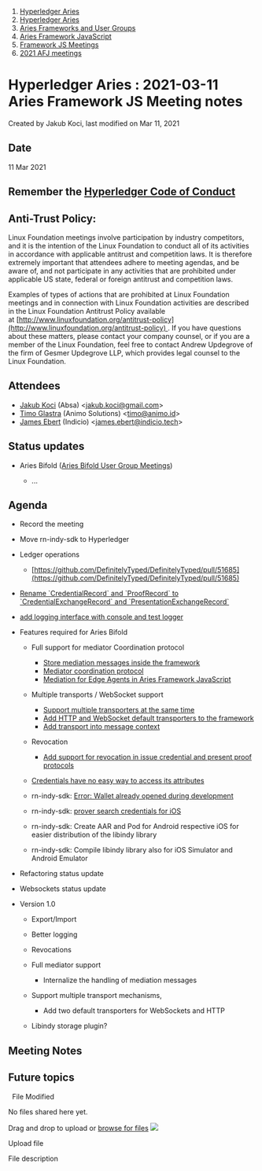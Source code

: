 1. [Hyperledger Aries](index.html)
2. [Hyperledger Aries](Hyperledger-Aries_18481154.html)
3. [Aries Frameworks and User Groups](Aries-Frameworks-and-User-Groups_18481290.html)
4. [Aries Framework JavaScript](Aries-Framework-JavaScript_18482463.html)
5. [Framework JS Meetings](Framework-JS-Meetings_18482467.html)
6. [2021 AFJ meetings](2021-AFJ-meetings_18514593.html)

# Hyperledger Aries : 2021-03-11 Aries Framework JS Meeting notes

Created by Jakub Koci, last modified on Mar 11, 2021

## Date

11 Mar 2021

## Remember the [Hyperledger Code of Conduct](https://lf-hyperledger.atlassian.net/wiki/display/HYP/Hyperledger+Code+of+Conduct)

## Anti-Trust Policy:

Linux Foundation meetings involve participation by industry competitors, and it is the intention of the Linux Foundation to conduct all of its activities in accordance with applicable antitrust and competition laws. It is therefore extremely important that attendees adhere to meeting agendas, and be aware of, and not participate in any activities that are prohibited under applicable US state, federal or foreign antitrust and competition laws.

Examples of types of actions that are prohibited at Linux Foundation meetings and in connection with Linux Foundation activities are described in the Linux Foundation Antitrust Policy available at [http://www.linuxfoundation.org/antitrust-policy](http://www.linuxfoundation.org/antitrust-policy) . If you have questions about these matters, please contact your company counsel, or if you are a member of the Linux Foundation, feel free to contact Andrew Updegrove of the firm of Gesmer Updegrove LLP, which provides legal counsel to the Linux Foundation.

## Attendees

- [Jakub Koci](https://lf-hyperledger.atlassian.net/wiki/people/557058:a09deeb2-174a-4e43-9fd0-890f4d055dd5?ref=confluence) (Absa) &lt;jakub.koci@gmail.com&gt;
- [Timo Glastra](https://lf-hyperledger.atlassian.net/wiki/people/5f64a069a1048d0069073500?ref=confluence) (Animo Solutions) &lt;timo@animo.id&gt;
- [James Ebert](https://lf-hyperledger.atlassian.net/wiki/people/557058:1b65ef69-a9c7-4f13-8ac7-eca3c34f5f97?ref=confluence) (Indicio) &lt;james.ebert@indicio.tech&gt;

## Status updates

- Aries Bifold ([Aries Bifold User Group Meetings](Aries-Bifold-User-Group-Meetings_18490725.html))
  
  - ...

## Agenda

- Record the meeting
- Move rn-indy-sdk to Hyperledger
- Ledger operations
  
  - [https://github.com/DefinitelyTyped/DefinitelyTyped/pull/51685](https://github.com/DefinitelyTyped/DefinitelyTyped/pull/51685)
- [Rename \`CredentialRecord\` and \`ProofRecord\` to \`CredentialExchangeRecord\` and \`PresentationExchangeRecord\`](https://github.com/hyperledger/aries-framework-javascript/issues/199)
- [add logging interface with console and test logger](https://github.com/hyperledger/aries-framework-javascript/pull/201)
- Features required for Aries Bifold
  
  - Full support for mediator Coordination protocol
    
    - [Store mediation messages inside the framework](https://github.com/hyperledger/aries-framework-javascript/issues/103)
    - [Mediator coordination protocol](https://github.com/hyperledger/aries-framework-javascript/issues/63)
    - [Mediation for Edge Agents in Aries Framework JavaScript](https://github.com/hyperledger/aries-framework-javascript/issues/40)
  - Multiple transports / WebSocket support
    
    - [Support multiple transporters at the same time](https://github.com/hyperledger/aries-framework-javascript/issues/101)
    - [Add HTTP and WebSocket default transporters to the framework](https://github.com/hyperledger/aries-framework-javascript/issues/102)
    - [Add transport into message context](https://github.com/hyperledger/aries-framework-javascript/issues/81)
  - Revocation
    
    - [Add support for revocation in issue credential and present proof protocols](https://github.com/hyperledger/aries-framework-javascript/issues/112)
  - [Credentials have no easy way to access its attributes](https://github.com/hyperledger/aries-framework-javascript/issues/187)
  - rn-indy-sdk: [Error: Wallet already opened during development](https://github.com/AbsaOSS/rn-indy-sdk/issues/41)
  - rn-indy-sdk: [prover search credentials for iOS](https://github.com/AbsaOSS/rn-indy-sdk/pull/42)
  - rn-indy-sdk: Create AAR and Pod for Android respective iOS for easier distribution of the libindy library
  - rn-indy-sdk: Compile libindy library also for iOS Simulator and Android Emulator
- Refactoring status update
- Websockets status update
- Version 1.0
  
  - Export/Import
  - Better logging
  - Revocations
  - Full mediator support
    
    - Internalize the handling of mediation messages
  - Support multiple transport mechanisms,
    
    - Add two default transporters for WebSockets and HTTP
  - Libindy storage plugin?

## Meeting Notes

## Future topics

  File Modified

No files shared here yet.

Drag and drop to upload or [browse for files]() ![](images/icons/wait.gif)

Upload file

File description
